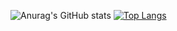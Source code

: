 ![Anurag's GitHub stats](https://github-readme-stats.vercel.app/api?username=LurkErLV&show_icons=true&theme=buefy)
[![Top Langs](https://github-readme-stats.vercel.app/api/top-langs/?username=LurkErLV&langs_count=8)](https://github.com/anuraghazra/github-readme-stats)
